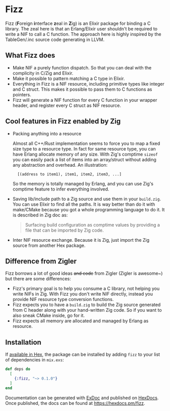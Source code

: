 # Fizz

Fizz (**F**oreign **i**nterface **z**eal in **Z**ig) is an Elixir package for binding a C library.
The zeal here is that an Erlang/Elixir user shouldn't be required to write a NIF to call a C function.
The approach here is highly inspired by the TableGen/.inc source code generating in LLVM.

## What Fizz does

- Make NIF a purely function dispatch. So that you can deal with the complicity in C/Zig and Elixir.
- Make it possible to pattern matching a C type in Elixir.
- Everything in Fizz is a NIF resource, including primitive types like integer and C struct. This makes it possible to pass them to C functions as pointers.
- Fizz will generate a NIF function for every C function in your wrapper header, and register every C struct as NIF resource.

## Cool features in Fizz enabled by Zig

- Packing anything into a resource

  Almost all C++/Rust implementation seems to force you to map a fixed size type to a resource type.
  In fact for same resource type, you can have Erlang allocate memory of any size.
  With Zig's comptime `sizeof` you can easily pack a list of items into an array/struct without adding any abstraction and overhead. An illustration:

  ```
    [(address to item1), item1, item2, item3, ...]
  ```

  So the memory is totally managed by Erlang, and you can use Zig's comptime feature to infer everything involved.

- Saving lib/include path to a Zig source and use them in your `build.zig`. You can use Elixir to find all the paths. It is way better than do it with make/CMake because you got a whole programming language to do it. It is described in Zig doc as:

  > Surfacing build configuration as comptime values by providing a file that can be imported by Zig code.

- Inter NIF resource exchange. Because it is Zig, just import the Zig source from another Hex package.

## Difference from Zigler

Fizz borrows a lot of good ideas ~~and code~~ from Zigler (Zigler is awesome~) but there are some differences:

- Fizz's primary goal is to help you consume a C library, not helping you write NIFs in Zig. With Fizz you don't write NIF directly, instead you provide NIF resource type conversion functions.
- Fizz expects you to have a `build.zig` to build the Zig source generated from C header along with your hand-written Zig code. So if you want to also sneak CMake inside, go for it.
- Fizz expects all memory are allocated and managed by Erlang as resource.

## Installation

If [available in Hex](https://hex.pm/docs/publish), the package can be installed
by adding `fizz` to your list of dependencies in `mix.exs`:

```elixir
def deps do
  [
    {:fizz, "~> 0.1.0"}
  ]
end
```

Documentation can be generated with [ExDoc](https://github.com/elixir-lang/ex_doc)
and published on [HexDocs](https://hexdocs.pm). Once published, the docs can
be found at <https://hexdocs.pm/fizz>.
